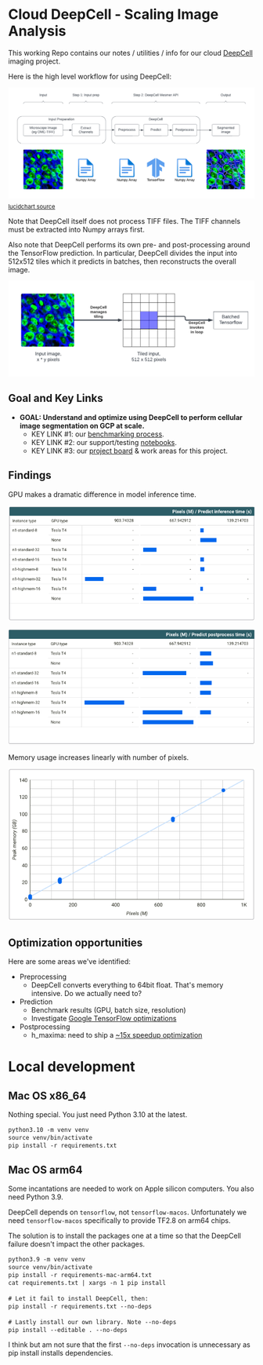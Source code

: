 # Cloud DeepCell - Scaling Image Analysis

This working Repo contains our notes / utilities / info for our cloud [DeepCell](https://github.com/vanvalenlab/deepcell-tf) imaging project. 

Here is the high level workflow for using DeepCell:

![high level workflow](images/deepcell-imaging-highlevel.png)<sub><a href="https://lucid.app/lucidchart/67c3f550-b2aa-4194-b527-56e3592829a3/edit?viewport_loc=-310%2C-595%2C3416%2C1848%2C0_0&invitationId=inv_447a9b8a-7711-43cf-a91f-e978075fc132">lucidchart source</a></sub>

Note that DeepCell itself does not process TIFF files. The TIFF channels must be extracted into Numpy arrays first.

Also note that DeepCell performs its own pre- and post-processing around the TensorFlow prediction. In particular, DeepCell divides the input into 512x512 tiles which it predicts in batches, then reconstructs the overall image.

![tiling process](images/tiling-process.png)

## Goal and Key Links

- **GOAL: Understand and optimize using DeepCell to perform cellular image segmentation on GCP at scale.**
  - KEY LINK #1: our [benchmarking process](benchmarking/deepcell-e2e).
  - KEY LINK #2: our support/testing [notebooks](notebooks).
  - KEY LINK #3: our [project board](https://github.com/users/dchaley/projects/1) & work areas for this project.

## Findings

GPU makes a dramatic difference in model inference time.

![Pixels vs inference time](images/pixels-vs-inference-time.png)

![Pixels vs inference time](images/pixels-vs-postprocess-time.png)

Memory usage increases linearly with number of pixels.

![Pixels vs mem usage](images/pixels-vs-mem-usage.png)

## Optimization opportunities

Here are some areas we've identified:

- Preprocessing
  - DeepCell converts everything to 64bit float. That's memory intensive. Do we actually need to?
- Prediction
  - Benchmark results (GPU, batch size, resolution)
  - Investigate [Google TensorFlow optimizations](https://cloud.google.com/vertex-ai/docs/predictions/optimized-tensorflow-runtime)
- Postprocessing
  - h_maxima: need to ship a [~15x speedup optimization](https://github.com/dchaley/deepcell-imaging/tree/main/benchmarking/h_maxima)

# Local development

## Mac OS x86_64

Nothing special. You just need Python 3.10 at the latest.

```
python3.10 -m venv venv
source venv/bin/activate
pip install -r requirements.txt
```

## Mac OS arm64

Some incantations are needed to work on Apple silicon computers. You also need Python 3.9.

DeepCell depends on `tensorflow`, not `tensorflow-macos`. Unfortunately we need `tensorflow-macos` specifically to provide TF2.8 on arm64 chips.

The solution is to install the packages one at a time so that the DeepCell failure doesn't impact the other packages.

```
python3.9 -m venv venv
source venv/bin/activate
pip install -r requirements-mac-arm64.txt
cat requirements.txt | xargs -n 1 pip install

# Let it fail to install DeepCell, then:
pip install -r requirements.txt --no-deps

# Lastly install our own library. Note --no-deps
pip install --editable . --no-deps
```

I think but am not sure that the first `--no-deps` invocation is unnecessary as pip install installs dependencies.

